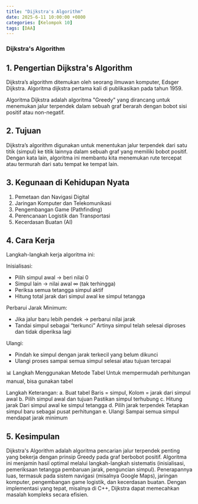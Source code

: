 ```yaml
---
title: "Dijkstra's Algorithm"
date: 2025-6-11 10:00:00 +0800
categories: [Kelompok 10]
tags: [DAA]
---
```


### **Dijkstra's Algorithm**
## 1. Pengertian Dijkstra's Algorithm
Dijkstra’s algorithm ditemukan oleh seorang ilmuwan komputer, Edsger Dijkstra. Algoritma dijkstra pertama kali di publikasikan pada tahun 1959.

Algoritma Dijkstra adalah algoritma "Greedy" yang dirancang untuk menemukan jalur terpendek dalam sebuah graf berarah dengan bobot sisi positif atau non-negatif.

## 2. Tujuan 
Dijkstra’s algorithm digunakan untuk menentukan jalur terpendek dari satu titik (simpul) ke titik lainnya dalam sebuah graf yang memiliki bobot positif. Dengan kata lain, algoritma ini membantu kita menemukan rute tercepat atau termurah dari satu tempat ke tempat lain.

## 3. Kegunaan di Kehidupan Nyata
1. Pemetaan dan Navigasi Digital
2. Jaringan Komputer dan Telekomunikasi
3. Pengembangan Game (Pathfinding)
4. Perencanaan Logistik dan Transportasi
5. Kecerdasan Buatan (AI)

## 4. Cara Kerja
Langkah-langkah kerja algoritma ini: 

Inisialisasi:
- Pilih simpul awal → beri nilai 0
- Simpul lain → nilai awal ∞ (tak terhingga)
- Periksa semua tetangga simpul aktif
- Hitung total jarak dari simpul awal ke simpul tetangga

Perbarui Jarak Minimum:
- Jika jalur baru lebih pendek → perbarui nilai jarak
- Tandai simpul sebagai “terkunci” Artinya simpul telah selesai diproses dan tidak diperiksa lagi

Ulangi:
- Pindah ke simpul dengan jarak terkecil yang belum dikunci
- Ulangi proses sampai semua simpul selesai atau tujuan tercapai

📊 Langkah Menggunakan Metode Tabel Untuk mempermudah perhitungan manual, bisa gunakan tabel

Langkah Keterangan:
a. Buat tabel Baris = simpul, Kolom = jarak dari simpul awal
b. Pilih simpul awal dan tujuan Pastikan simpul terhubung
c. Hitung jarak Dari simpul awal ke simpul tetangga
d. Pilih jarak terpendek Tetapkan simpul baru sebagai pusat perhitungan
e. Ulangi Sampai semua simpul mendapat jarak minimum

## 5. Kesimpulan
Dijkstra's Algorithm adalah algoritma pencarian jalur terpendek penting yang bekerja dengan prinsip Greedy pada graf berbobot positif. Algoritma ini menjamin hasil optimal melalui langkah-langkah sistematis (inisialisasi, pemeriksaan tetangga pembaruan jarak, penguncian simpul). Penerapannya luas, termasuk pada sistem navigasi (misalnya Google Maps), jaringan komputer, pengembangan game logistik, dan kecerdasan buatan. Dengan implementasi yang tepat, misalnya di C++, Dijkstra dapat memecahkan masalah kompleks secara efisien.